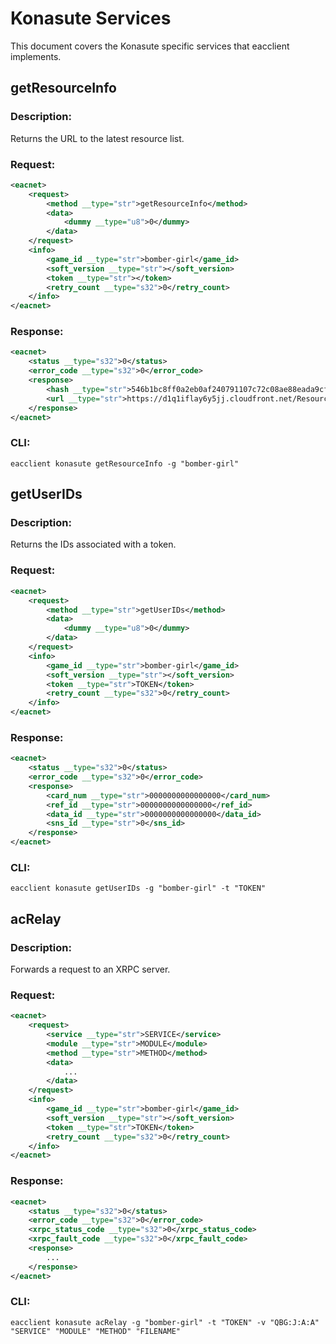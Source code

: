 # Konasute Services

This document covers the Konasute specific services that eacclient implements.

## getResourceInfo

### Description:

Returns the URL to the latest resource list.

### Request:

```xml
<eacnet>
    <request>
        <method __type="str">getResourceInfo</method>
        <data>
            <dummy __type="u8">0</dummy>
        </data>
    </request>
    <info>
        <game_id __type="str">bomber-girl</game_id>
        <soft_version __type="str"></soft_version>
        <token __type="str"></token>
        <retry_count __type="s32">0</retry_count>
    </info>
</eacnet>
```

### Response:

```xml
<eacnet>
    <status __type="s32">0</status>
    <error_code __type="s32">0</error_code>
    <response>
        <hash __type="str">546b1bc8ff0a2eb0af240791107c72c08ae88eada9cf4a20e872fadf54d73eaa</hash>
        <url __type="str">https://d1q1iflay6y5jj.cloudfront.net/ResourceInfo/2024091800_acf6dc22cf47/qbg_2024091800_pro.xml</url>
    </response>
</eacnet>
```

### CLI:

`eacclient konasute getResourceInfo -g "bomber-girl"`

## getUserIDs

### Description:

Returns the IDs associated with a token.

### Request:

```xml
<eacnet>
    <request>
        <method __type="str">getUserIDs</method>
        <data>
            <dummy __type="u8">0</dummy>
        </data>
    </request>
    <info>
        <game_id __type="str">bomber-girl</game_id>
        <soft_version __type="str"></soft_version>
        <token __type="str">TOKEN</token>
        <retry_count __type="s32">0</retry_count>
    </info>
</eacnet>
```

### Response:

```xml
<eacnet>
    <status __type="s32">0</status>
    <error_code __type="s32">0</error_code>
    <response>
        <card_num __type="str">0000000000000000</card_num>
        <ref_id __type="str">0000000000000000</ref_id>
        <data_id __type="str">0000000000000000</data_id>
        <sns_id __type="str">0</sns_id>
    </response>
</eacnet>
```

### CLI:

`eacclient konasute getUserIDs -g "bomber-girl" -t "TOKEN"`

## acRelay

### Description:

Forwards a request to an XRPC server.

### Request:

```xml
<eacnet>
    <request>
        <service __type="str">SERVICE</service>
        <module __type="str">MODULE</module>
        <method __type="str">METHOD</method>
        <data>
            ...
        </data>
    </request>
    <info>
        <game_id __type="str">bomber-girl</game_id>
        <soft_version __type="str"></soft_version>
        <token __type="str">TOKEN</token>
        <retry_count __type="s32">0</retry_count>
    </info>
</eacnet>
```

### Response:

```xml
<eacnet>
    <status __type="s32">0</status>
    <error_code __type="s32">0</error_code>
    <xrpc_status_code __type="s32">0</xrpc_status_code>
    <xrpc_fault_code __type="s32">0</xrpc_fault_code>
    <response>
        ...
    </response>
</eacnet>
```

### CLI:

`eacclient konasute acRelay -g "bomber-girl" -t "TOKEN" -v "QBG:J:A:A" "SERVICE" "MODULE" "METHOD" "FILENAME"`
